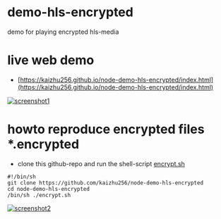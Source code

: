 # demo-hls-encrypted
demo for playing encrypted hls-media

# live web demo
- [https://kaizhu256.github.io/node-demo-hls-encrypted/index.html](https://kaizhu256.github.io/node-demo-hls-encrypted/index.html)

[![screenshot1](https://kaizhu256.github.io/node-demo-hls-encrypted/screenshot1.png)](https://kaizhu256.github.io/node-demo-hls-encrypted/index.html)

# howto reproduce encrypted files *.encrypted
- clone this github-repo and run the shell-script [encrypt.sh](https://github.com/kaizhu256/node-demo-hls-encrypted/blob/gh-pages/encrypt.sh)

```shell
#!/bin/sh
git clone https://github.com/kaizhu256/node-demo-hls-encrypted
cd node-demo-hls-encrypted
/bin/sh ./encrypt.sh
```

[![screenshot2](https://kaizhu256.github.io/node-demo-hls-encrypted/screenshot2.png)](https://github.com/kaizhu256/node-demo-hls-encrypted/blob/gh-pages/encrypt.sh)
